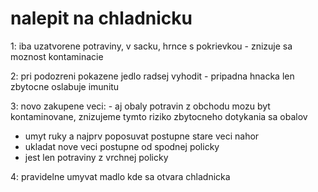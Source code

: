 # nalepit na chladnicku

1: iba uzatvorene potraviny, v sacku, hrnce s pokrievkou - znizuje sa moznost kontaminacie

2: pri podozreni pokazene jedlo radsej vyhodit - pripadna hnacka len zbytocne oslabuje imunitu

3: novo zakupene veci: - aj obaly potravin z obchodu mozu byt kontaminovane, znizujeme tymto riziko zbytocneho dotykania sa obalov
  - umyt ruky a najprv poposuvat postupne stare veci nahor
  - ukladat nove veci postupne od spodnej policky
  - jest len potraviny z vrchnej policky 
  
4: pravidelne umyvat madlo kde sa otvara chladnicka

